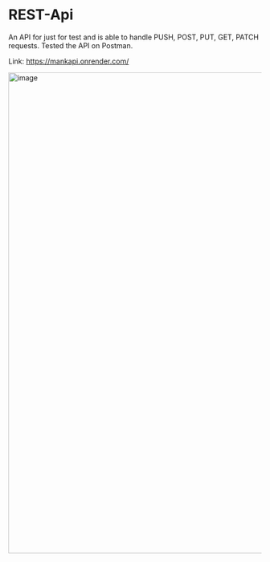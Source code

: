 # REST-Api

An API for just for test and is able to handle PUSH, POST, PUT, GET, PATCH requests. Tested the API on Postman.

Link: https://mankapi.onrender.com/


<img width="957" alt="image" src="https://user-images.githubusercontent.com/96490105/225994512-83a01223-d97e-4ce9-b913-55dca2e7c6fc.png">
